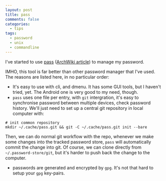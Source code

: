 ```yaml
---
layout: post
title: pass
comments: false
categories:
  - tips
tags:
  - password
  - unix
  - commandline
---
```


I've started to use [pass](https://www.passwordstore.org/)
([ArchWiki article](https://wiki.archlinux.org/index.php/pass))
to manage my password.

IMHO, this tool is far better than other password manager that I've used.
The reasons are listed here, in no particular order:

- It's easy to use with cli, and dmenu. It has some GUI tools, but I haven't
  tried, yet. The Android one is very good to my need, though.
- `pass` uses one file per entry, with `git` intergration, it's easy to
  synchronise password between multiple devices, check password history.
  We'll just need to set up a central git repository in local computer with:
```
# init common repository
mkdir ~/.cache/pass.git && git -C ~/.cache/pass.git init --bare
```
Then, we can do normal git workflow with the repo, whenever we make some changes
into the tracked password store, `pass` will automatically commit the change
into git. Of course, we can clone directly from `~/.password-store/git`, but
it's harder to push back the change to the computer.
- passwords are generated and encrypted by `gpg`. It's not that hard to setup
  your `gpg` key-pairs.
